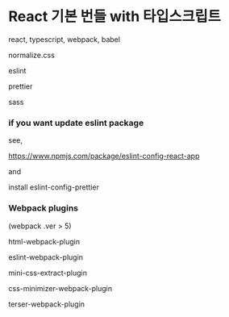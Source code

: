 # React 기본 번들 with 타입스크립트

react, typescript, webpack, babel

normalize.css

eslint

prettier

sass

### if you want update eslint package

see,

https://www.npmjs.com/package/eslint-config-react-app

and

install eslint-config-prettier

### Webpack plugins

(webpack .ver > 5)

html-webpack-plugin

eslint-webpack-plugin

mini-css-extract-plugin

css-minimizer-webpack-plugin

terser-webpack-plugin
